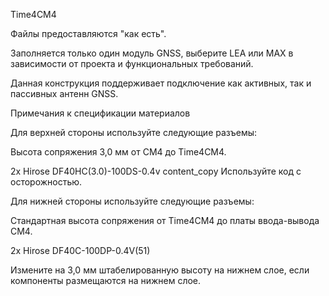 Time4CM4

Файлы предоставляются "как есть".

Заполняется только один модуль GNSS, выберите LEA или MAX в зависимости от проекта и функциональных требований.

Данная конструкция поддерживает подключение как активных, так и пассивных антенн GNSS.

Примечания к спецификации материалов

Для верхней стороны используйте следующие разъемы:

Высота сопряжения 3,0 мм от CM4 до Time4CM4.

2x Hirose DF40HC(3.0)-100DS-0.4v
content_copy
Используйте код с осторожностью.

Для нижней стороны используйте следующие разъемы:

Стандартная высота сопряжения от Time4CM4 до платы ввода-вывода CM4.

2x Hirose DF40C-100DP-0.4V(51)

Измените на 3,0 мм штабелированную высоту на нижнем слое, если компоненты размещаются на нижнем слое.